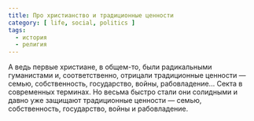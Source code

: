 ```yaml
---
title: Про христианство и традиционные ценности
category: [ life, social, politics ]
tags:
  - история
  - религия
---
```

А ведь первые христиане, в общем-то, были радикальными гуманистами и, соответственно, отрицали традиционные
ценности — семью, собственность, государство, войны, рабовладение... Секта в современных терминах. Но весьма
быстро стали они солидными и давно уже защищают традиционные ценности — семью, собственность, государство,
войны и рабовладение.
